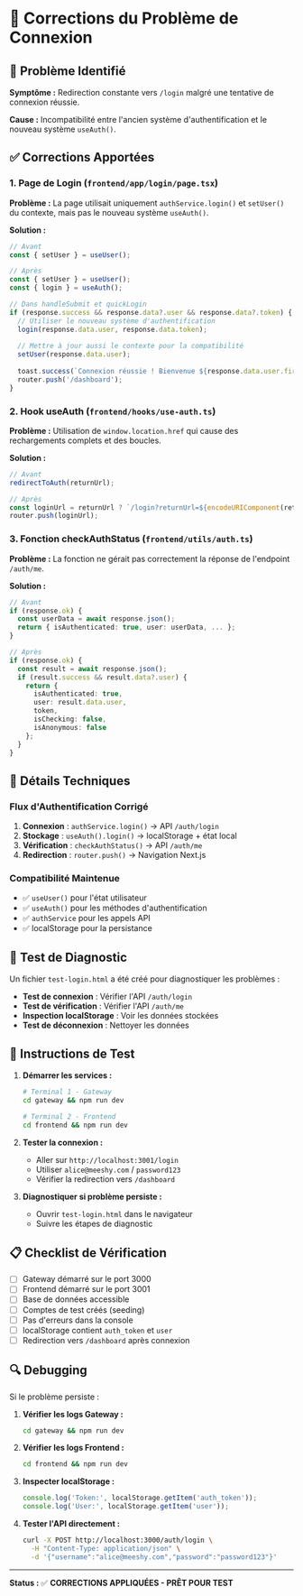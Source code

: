 # 🔐 Corrections du Problème de Connexion

## 🚨 Problème Identifié

**Symptôme :** Redirection constante vers `/login` malgré une tentative de connexion réussie.

**Cause :** Incompatibilité entre l'ancien système d'authentification et le nouveau système `useAuth()`.

## ✅ Corrections Apportées

### 1. **Page de Login** (`frontend/app/login/page.tsx`)

**Problème :** La page utilisait uniquement `authService.login()` et `setUser()` du contexte, mais pas le nouveau système `useAuth()`.

**Solution :**
```typescript
// Avant
const { setUser } = useUser();

// Après
const { setUser } = useUser();
const { login } = useAuth();

// Dans handleSubmit et quickLogin
if (response.success && response.data?.user && response.data?.token) {
  // Utiliser le nouveau système d'authentification
  login(response.data.user, response.data.token);
  
  // Mettre à jour aussi le contexte pour la compatibilité
  setUser(response.data.user);
  
  toast.success(`Connexion réussie ! Bienvenue ${response.data.user.firstName}`);
  router.push('/dashboard');
}
```

### 2. **Hook useAuth** (`frontend/hooks/use-auth.ts`)

**Problème :** Utilisation de `window.location.href` qui cause des rechargements complets et des boucles.

**Solution :**
```typescript
// Avant
redirectToAuth(returnUrl);

// Après
const loginUrl = returnUrl ? `/login?returnUrl=${encodeURIComponent(returnUrl)}` : '/login';
router.push(loginUrl);
```

### 3. **Fonction checkAuthStatus** (`frontend/utils/auth.ts`)

**Problème :** La fonction ne gérait pas correctement la réponse de l'endpoint `/auth/me`.

**Solution :**
```typescript
// Avant
if (response.ok) {
  const userData = await response.json();
  return { isAuthenticated: true, user: userData, ... };
}

// Après
if (response.ok) {
  const result = await response.json();
  if (result.success && result.data?.user) {
    return {
      isAuthenticated: true,
      user: result.data.user,
      token,
      isChecking: false,
      isAnonymous: false
    };
  }
}
```

## 🔧 Détails Techniques

### **Flux d'Authentification Corrigé**

1. **Connexion** : `authService.login()` → API `/auth/login`
2. **Stockage** : `useAuth().login()` → localStorage + état local
3. **Vérification** : `checkAuthStatus()` → API `/auth/me`
4. **Redirection** : `router.push()` → Navigation Next.js

### **Compatibilité Maintenue**

- ✅ `useUser()` pour l'état utilisateur
- ✅ `useAuth()` pour les méthodes d'authentification
- ✅ `authService` pour les appels API
- ✅ localStorage pour la persistance

## 🧪 Test de Diagnostic

Un fichier `test-login.html` a été créé pour diagnostiquer les problèmes :

- **Test de connexion** : Vérifier l'API `/auth/login`
- **Test de vérification** : Vérifier l'API `/auth/me`
- **Inspection localStorage** : Voir les données stockées
- **Test de déconnexion** : Nettoyer les données

## 🚀 Instructions de Test

1. **Démarrer les services :**
   ```bash
   # Terminal 1 - Gateway
   cd gateway && npm run dev
   
   # Terminal 2 - Frontend
   cd frontend && npm run dev
   ```

2. **Tester la connexion :**
   - Aller sur `http://localhost:3001/login`
   - Utiliser `alice@meeshy.com` / `password123`
   - Vérifier la redirection vers `/dashboard`

3. **Diagnostiquer si problème persiste :**
   - Ouvrir `test-login.html` dans le navigateur
   - Suivre les étapes de diagnostic

## 📋 Checklist de Vérification

- [ ] Gateway démarré sur le port 3000
- [ ] Frontend démarré sur le port 3001
- [ ] Base de données accessible
- [ ] Comptes de test créés (seeding)
- [ ] Pas d'erreurs dans la console
- [ ] localStorage contient `auth_token` et `user`
- [ ] Redirection vers `/dashboard` après connexion

## 🔍 Debugging

Si le problème persiste :

1. **Vérifier les logs Gateway :**
   ```bash
   cd gateway && npm run dev
   ```

2. **Vérifier les logs Frontend :**
   ```bash
   cd frontend && npm run dev
   ```

3. **Inspecter localStorage :**
   ```javascript
   console.log('Token:', localStorage.getItem('auth_token'));
   console.log('User:', localStorage.getItem('user'));
   ```

4. **Tester l'API directement :**
   ```bash
   curl -X POST http://localhost:3000/auth/login \
     -H "Content-Type: application/json" \
     -d '{"username":"alice@meeshy.com","password":"password123"}'
   ```

---

**Status :** ✅ **CORRECTIONS APPLIQUÉES - PRÊT POUR TEST**
